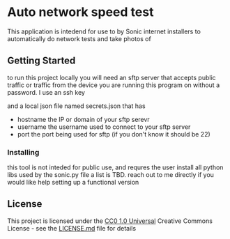 # Auto network speed test

This application is intedend for use to by Sonic internet installers to automatically do network tests and take photos of 


## Getting Started
to run this project locally you will need an sftp server that accepts public traffic or traffic from the device you are running this program on without a password. I use an ssh key

and a local json file named secrets.json that has
- hostname the IP or domain of your sftp serevr
- username the username used to connect to your sftp server
- port the port being used for sftp (if you don't know it should be 22)

### Installing

this tool is not inteded for public use, and requres the user install all python libs used by the sonic.py file a list is TBD. reach out to me directly if you would like help setting up a functional version


## License

This project is licensed under the [CC0 1.0 Universal](LICENSE.md)
Creative Commons License - see the [LICENSE.md](LICENSE.md) file for
details
